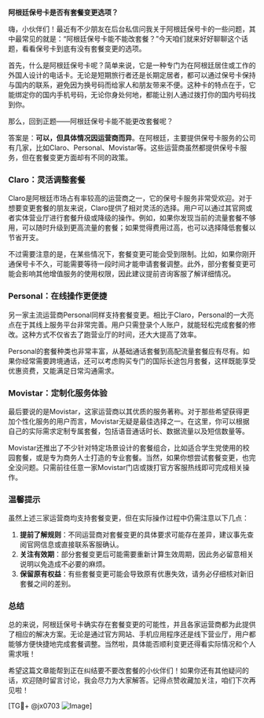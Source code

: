 **阿根廷保号卡是否有套餐变更选项？**

嗨，小伙伴们！最近有不少朋友在后台私信问我关于阿根廷保号卡的一些问题，其中最常见的就是：“阿根廷保号卡能不能改套餐？”今天咱们就来好好聊聊这个话题，看看保号卡到底有没有套餐变更的选项。

首先，什么是阿根廷保号卡呢？简单来说，它是一种专门为在阿根廷居住或工作的外国人设计的电话卡。无论是短期旅行者还是长期定居者，都可以通过保号卡保持与国内的联系，避免因为换号码而给家人和朋友带来不便。这种卡的特点在于，它能绑定你的国内手机号码，无论你身处何地，都能让别人通过拨打你的国内号码找到你。

那么，回到正题——阿根廷保号卡能不能更改套餐呢？

答案是：**可以，但具体情况因运营商而异**。在阿根廷，主要提供保号卡服务的公司有几家，比如Claro、Personal、Movistar等。这些运营商虽然都提供保号卡服务，但在套餐变更方面却有不同的政策。

### Claro：灵活调整套餐

Claro是阿根廷市场占有率较高的运营商之一，它的保号卡服务非常受欢迎。对于想要变更套餐的朋友来说，Claro提供了相对灵活的选择。用户可以通过其官网或者实体营业厅进行套餐升级或降级的操作。例如，如果你发现当前的流量套餐不够用，可以随时升级到更高流量的套餐；如果觉得费用过高，也可以选择降低套餐以节省开支。

不过需要注意的是，在某些情况下，套餐变更可能会受到限制。比如，如果你刚开通保号卡不久，可能需要等待一段时间才能申请套餐调整。此外，部分套餐变更可能会影响其他增值服务的使用权限，因此建议提前咨询客服了解详细情况。

### Personal：在线操作更便捷

另一家主流运营商Personal同样支持套餐变更。相比于Claro，Personal的一大亮点在于其线上服务平台非常完善。用户只需登录个人账户，就能轻松完成套餐的修改。这种方式不仅省去了跑营业厅的时间，还大大提高了效率。

Personal的套餐种类也非常丰富，从基础通话套餐到高配流量套餐应有尽有。如果你经常需要跨境通话，还可以考虑购买专门的国际长途包月套餐，这样既能享受优惠资费，又能满足日常沟通需求。

### Movistar：定制化服务体验

最后要说的是Movistar，这家运营商以其优质的服务著称。对于那些希望获得更加个性化服务的用户而言，Movistar无疑是最佳选择之一。在这里，你可以根据自己的实际需求定制专属套餐，包括语音通话时长、数据流量以及短信数量等。

Movistar还推出了不少针对特定场景设计的套餐组合，比如适合学生党使用的校园套餐，或是专为商务人士打造的专业套餐。当然，如果你想尝试套餐变更，也完全没问题。只需前往任意一家Movistar门店或拨打官方客服热线即可完成相关操作。

### 温馨提示

虽然上述三家运营商均支持套餐变更，但在实际操作过程中仍需注意以下几点：

1. **提前了解规则**：不同运营商对套餐变更的具体要求可能存在差异，建议事先查阅官网信息或直接联系客服确认。
2. **关注有效期**：部分套餐变更后可能需要重新计算生效周期，因此务必留意相关说明以免造成不必要的麻烦。
3. **保留原有权益**：有些套餐变更可能会导致原有优惠失效，请务必仔细核对新旧套餐之间的差别。

### 总结

总的来说，阿根廷保号卡确实存在套餐变更的可能性，并且各家运营商都为此提供了相应的解决方案。无论是通过官方网站、手机应用程序还是线下营业厅，用户都能够方便快捷地完成套餐调整。当然啦，具体能否顺利变更还得看实际情况和个人需求哦！

希望这篇文章能帮到正在纠结要不要改套餐的小伙伴们！如果你还有其他疑问的话，欢迎随时留言讨论，我会尽力为大家解答。记得点赞收藏加关注，咱们下次再见啦！

[TG💪+ @jx0703 ![Image](https://github.com/user-attachments/assets/dbca1d08-cadb-493c-b0ec-ad6f7a83f270)]
